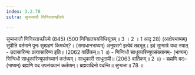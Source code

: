 ```yaml
---
index: 3.2.78
sutra: सुप्यजातौ णिनिस्ताच्छील्ये

---
```

 सुप्यजातौ णिनिस्ताच्छील्ये (845) (500 णिनिप्रतययविधिसूत्रम्॥ 3 । 2 । 1 आदृ 28) (आक्षेपभाष्यम्) सुपीति वर्तमाने पुनः सुब्ग्रहणं किमर्थम्?। (समाधानभाष्यम्) अनुपसर्ग इत्येवं तदभूत्। इदं सुम्मात्रे यथा स्यात् - उदासारिण्यः प्रत्यासारिण्य इति॥ (2062 वार्तिकम्॥ 1 ॥) - णिन्विधौ साधुकारिण्युपसंख्यानम्- (भाष्यम्) णिन्विधौ साधुकारिण्युपसंख्यानं कर्तव्यम्। साधुकारी साधुदायी॥ (2063 वार्तिकम्॥ 2 ॥) - ब्रह्मणि वदः- (भाष्यम्) ब्रह्मणि वद उपसंख्यानं कर्तव्यम्। ब्रह्मवादिनो वदन्ति॥ सुप्यजा॥ 78 ॥ 